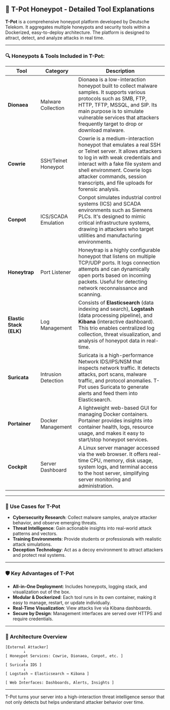 ## 🧰 T-Pot Honeypot - Detailed Tool Explanations

**T-Pot** is a comprehensive honeypot platform developed by Deutsche Telekom. It aggregates multiple honeypots and security tools within a Dockerized, easy-to-deploy architecture. The platform is designed to attract, detect, and analyze attacks in real time.

---

### 🔍 Honeypots & Tools Included in T-Pot:

| Tool         | Category            | Description |
|--------------|---------------------|-------------|
| **Dionaea**  | Malware Collection  | Dionaea is a low-interaction honeypot built to collect malware samples. It supports various protocols such as SMB, FTP, HTTP, TFTP, MSSQL, and SIP. Its main purpose is to simulate vulnerable services that attackers frequently target to drop or download malware. |
| **Cowrie**   | SSH/Telnet Honeypot | Cowrie is a medium-interaction honeypot that emulates a real SSH or Telnet server. It allows attackers to log in with weak credentials and interact with a fake file system and shell environment. Cowrie logs attacker commands, session transcripts, and file uploads for forensic analysis. |
| **Conpot**   | ICS/SCADA Emulation | Conpot simulates industrial control systems (ICS) and SCADA environments such as Siemens PLCs. It's designed to mimic critical infrastructure systems, drawing in attackers who target utilities and manufacturing environments. |
| **Honeytrap**| Port Listener       | Honeytrap is a highly configurable honeypot that listens on multiple TCP/UDP ports. It logs connection attempts and can dynamically open ports based on incoming packets. Useful for detecting network reconnaissance and scanning. |
| **Elastic Stack (ELK)** | Log Management | Consists of **Elasticsearch** (data indexing and search), **Logstash** (data processing pipeline), and **Kibana** (interactive dashboard). This trio enables centralized log collection, threat visualization, and analysis of honeypot data in real-time. |
| **Suricata** | Intrusion Detection | Suricata is a high-performance Network IDS/IPS/NSM that inspects network traffic. It detects attacks, port scans, malware traffic, and protocol anomalies. T-Pot uses Suricata to generate alerts and feed them into Elasticsearch. |
| **Portainer**| Docker Management   | A lightweight web-based GUI for managing Docker containers. Portainer provides insights into container health, logs, resource usage, and makes it easy to start/stop honeypot services. |
| **Cockpit**  | Server Dashboard    | A Linux server manager accessed via the web browser. It offers real-time CPU, memory, disk usage, system logs, and terminal access to the host server, simplifying server monitoring and administration. |

---

### 🎯 Use Cases for T-Pot

- **Cybersecurity Research**: Collect malware samples, analyze attacker behavior, and observe emerging threats.
- **Threat Intelligence**: Gain actionable insights into real-world attack patterns and vectors.
- **Training Environments**: Provide students or professionals with realistic attack simulations.
- **Deception Technology**: Act as a decoy environment to attract attackers and protect real systems.

---

### 🛡️ Key Advantages of T-Pot

- **All-in-One Deployment**: Includes honeypots, logging stack, and visualization out of the box.
- **Modular & Dockerized**: Each tool runs in its own container, making it easy to manage, restart, or update individually.
- **Real-Time Visualization**: View attacks live via Kibana dashboards.
- **Secure by Design**: Management interfaces are served over HTTPS and require credentials.

---

### 🧠 Architecture Overview

```plaintext
[External Attacker]
        ↓
[ Honeypot Services: Cowrie, Dionaea, Conpot, etc. ]
        ↓
[ Suricata IDS ]
        ↓
[ Logstash → Elasticsearch → Kibana ]
        ↓
[ Web Interfaces: Dashboards, Alerts, Insights ]
```

---

T-Pot turns your server into a high-interaction threat intelligence sensor that not only detects but helps understand attacker behavior over time.
